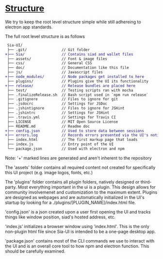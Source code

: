 # [Structure](Structure.md)

We try to keep the root level structure simple while still adhereing to
electron app standards.

The full root level structure is as follows

```diff
 Sia-UI/
 ├── .git/                // Git folder
+├── Sia/                 // Contains siad and wallet files
 ├── assets/              // Font & image files
 ├── css/                 // General CSS
 ├── doc/                 // Documentation like this file
 ├── js/                  // Javascript files
+├── node_modules/        // Node packages get installed to here
 ├── plugins/             // Plugins give the UI its functionality
+├── release/             // Release bundles are placed here
 ├── test/                // Testing scripts ran with mocha
 ├── .finalizeRelease.sh  // Bash script used in `npm run release`
 ├── .gitignore           // Files to ignore for git
 ├── .jsdocrc             // Settings for JSDoc
 ├── .jshintignore        // Files to ignore for JSHint
 ├── .jshintrc            // Settings for JSHint
 ├── .travis.yml          // Settings for Travis CI
 ├── LICENSE              // MIT Open Source License
 ├── README.md            // Readme doc
+├── config.json          // Used to store data between sessions
+├── errors.log           // Records errors presented via the UI's notifications
 ├── index.html           // The first markup page that loads
 ├── index.js             // Entry point of the UI
 └── package.json         // Used with electron and npm
```
Note: '+' marked lines are generated and aren't inherent to the repository

The 'assets' folder contains all required content not created for specifically
this UI project (e.g. image logos, fonts, etc.)

The 'plugins' folder contains all plugin folders, natively designed or
third-party. Most everything important in the ui is a plugin. This design
allows for community involvemenet and customization to the maximum extent.
Plugins are designed as webpages and are automatically initialized in the UI's
startup by looking for a ./plugins/[PLUGIN_NAME]/index.html file.

'config.json' is a json created upon a user first opening the UI and tracks
things like window position, siad's hosted address, etc.

'index.js' initializes a browser window using 'index.html'. This is the only
non-plugin html file since Sia-UI is intended to be a one-page desktop app.

'package.json' contains most of the CLI commands we use to interact with the UI
and is an overall core tool to how npm and electron function. This should be
carefully examined.

